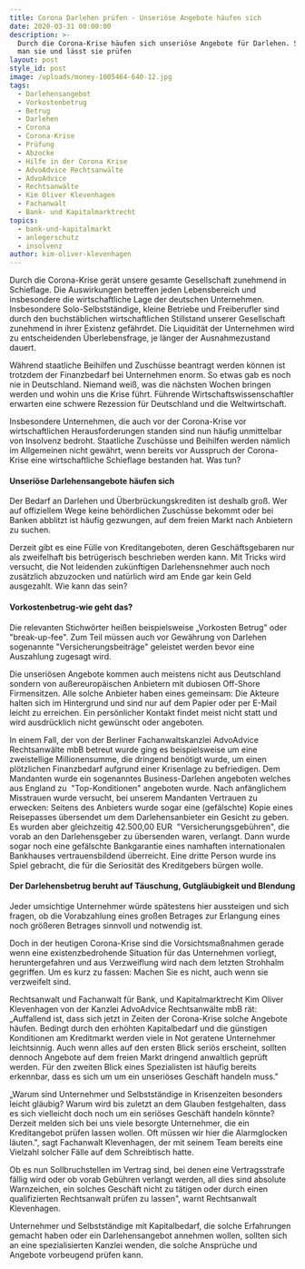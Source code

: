 ```yaml
---
title: Corona Darlehen prüfen - Unseriöse Angebote häufen sich
date: 2020-03-31 00:00:00
description: >-
  Durch die Corona-Krise häufen sich unseriöse Angebote für Darlehen. So erkennt
  man sie und lässt sie prüfen
layout: post
style_id: post
image: /uploads/money-1005464-640-12.jpg
tags:
  - Darlehensangebot
  - Vorkostenbetrug
  - Betrug
  - Darlehen
  - Corona
  - Corona-Krise
  - Prüfung
  - Abzocke
  - Hilfe in der Corona Krise
  - AdvoAdvice Rechtsanwälte
  - AdvoAdvice
  - Rechtsanwälte
  - Kim Oliver Klevenhagen
  - Fachanwalt
  - Bank- und Kapitalmarktrecht
topics:
  - bank-und-kapitalmarkt
  - anlegerschutz
  - insolvenz
author: kim-oliver-klevenhagen
---
```


Durch die Corona-Krise gerät unsere gesamte Gesellschaft zunehmend in Schieflage. Die Auswirkungen betreffen jeden Lebensbereich und insbesondere die wirtschaftliche Lage der deutschen Unternehmen. Insbesondere Solo-Selbstständige, kleine Betriebe und Freiberufler sind durch den buchstäblichen wirtschaftlichen Stillstand unserer Gesellschaft zunehmend in ihrer Existenz gefährdet. Die Liquidität der Unternehmen wird zu entscheidenden Überlebensfrage, je länger der Ausnahmezustand dauert.

Während staatliche Beihilfen und Zuschüsse beantragt werden können ist trotzdem der Finanzbedarf bei Unternehmen enorm. So etwas gab es noch nie in Deutschland. Niemand wei&szlig;, was die nächsten Wochen bringen werden und wohin uns die Krise führt. Führende Wirtschaftswissenschaftler erwarten eine schwere Rezession für Deutschland und die Weltwirtschaft.

Insbesondere Unternehmen, die auch vor der Corona-Krise vor wirtschaftlichen Herausforderungen standen sind nun häufig unmittelbar von Insolvenz bedroht. Staatliche Zuschüsse und Beihilfen werden nämlich im Allgemeinen nicht gewährt, wenn bereits vor Ausspruch der Corona-Krise eine wirtschaftliche Schieflage bestanden hat. Was tun?

#### Unseriöse Darlehensangebote häufen sich

Der Bedarf an Darlehen und Überbrückungskrediten ist deshalb gro&szlig;. Wer auf offiziellem Wege keine behördlichen Zuschüsse bekommt oder bei Banken abblitzt ist häufig gezwungen, auf dem freien Markt nach Anbietern zu suchen.

Derzeit gibt es eine Fülle von Kreditangeboten, deren Geschäftsgebaren nur als zweifelhaft bis betrügerisch beschrieben werden kann. Mit Tricks wird versucht, die Not leidenden zukünftigen Darlehensnehmer auch noch zusätzlich abzuzocken und natürlich wird am Ende gar kein Geld ausgezahlt. Wie kann das sein?

#### Vorkostenbetrug-wie geht das?

Die relevanten Stichwörter hei&szlig;en beispielsweise „Vorkosten Betrug" oder "break-up-fee". Zum Teil müssen auch vor Gewährung von Darlehen sogenannte "Versicherungsbeiträge" geleistet werden bevor eine Auszahlung zugesagt wird.

Die unseriösen Angebote kommen auch meistens nicht aus Deutschland sondern von au&szlig;ereuropäischen Anbietern mit dubiosen Off-Shore Firmensitzen. Alle solche Anbieter haben eines gemeinsam: Die Akteure halten sich im Hintergrund und sind nur auf dem Papier oder per E-Mail leicht zu erreichen. Ein persönlicher Kontakt findet meist nicht statt und wird ausdrücklich nicht gewünscht oder angeboten.

In einem Fall, der von der Berliner Fachanwaltskanzlei AdvoAdvice Rechtsanwälte mbB betreut wurde ging es beispielsweise um eine zweistellige Millionensumme, die dringend benötigt wurde, um einen plötzlichen Finanzbedarf aufgrund einer Krisenlage zu befriedigen. Dem Mandanten wurde ein sogenanntes Business-Darlehen angeboten welches aus England zu&nbsp; "Top-Konditionen" angeboten wurde. Nach anfänglichem Misstrauen wurde versucht, bei unserem Mandanten Vertrauen zu erwecken: Seitens des Anbieters wurde sogar eine (gefälschte) Kopie eines Reisepasses übersendet um dem Darlehensanbieter ein Gesicht zu geben. Es wurden aber gleichzeitig 42.500,00 EUR&nbsp; "Versicherungsgebühren", die vorab an den Darlehensgeber zu übersenden waren, verlangt. Dann wurde sogar noch eine gefälschte Bankgarantie eines namhaften internationalen Bankhauses vertrauensbildend überreicht. Eine dritte Person wurde ins Spiel gebracht, die für die Seriosität des Kreditgebers bürgen wolle.

#### Der Darlehensbetrug beruht auf Täuschung, Gutgläubigkeit und Blendung

Jeder umsichtige Unternehmer würde spätestens hier aussteigen und sich fragen, ob die Vorabzahlung eines gro&szlig;en Betrages zur Erlangung eines noch grö&szlig;eren Betrages sinnvoll und notwendig ist.

Doch in der heutigen Corona-Krise sind die Vorsichtsma&szlig;nahmen gerade wenn eine existenzbedrohende Situation für das Unternehmen vorliegt, heruntergefahren und aus Verzweiflung wird nach dem letzten Strohhalm gegriffen. Um es kurz zu fassen: Machen Sie es nicht, auch wenn sie verzweifelt sind.

Rechtsanwalt und Fachanwalt für Bank, und Kapitalmarktrecht Kim Oliver Klevenhagen von der Kanzlei AdvoAdvice Rechtsanwälte mbB rät: „Auffallend ist, dass sich jetzt in Zeiten der Corona-Krise solche Angebote häufen. Bedingt durch den erhöhten Kapitalbedarf und die günstigen Konditionen am Kreditmarkt werden viele in Not geratene Unternehmer leichtsinnig. Auch wenn alles auf den ersten Blick seriös erscheint, sollten dennoch Angebote auf dem freien Markt dringend anwaltlich geprüft werden. Für den zweiten Blick eines Spezialisten ist häufig bereits erkennbar, dass es sich um um ein unseriöses Geschäft handeln muss."

„Warum sind Unternehmer und Selbstständige in Krisenzeiten besonders leicht gläubig? Warum wird bis zuletzt an dem Glauben festgehalten, dass es sich vielleicht doch noch um ein seriöses Geschäft handeln könnte? Derzeit melden sich bei uns viele besorgte Unternehmer, die ein Kreditangebot prüfen lassen wollen. Oft müssen wir hier die Alarmglocken läuten.", sagt Fachanwalt Klevenhagen, der mit seinem Team bereits eine Vielzahl solcher Fälle auf dem Schreibtisch hatte.

Ob es nun Sollbruchstellen im Vertrag sind, bei denen eine Vertragsstrafe fällig wird oder ob vorab Gebühren verlangt werden, all dies sind absolute Warnzeichen, ein solches Geschäft nicht zu tätigen oder durch einen qualifizierten Rechtsanwalt prüfen zu lassen", warnt Rechtsanwalt Klevenhagen.

Unternehmer und Selbstständige mit Kapitalbedarf, die solche Erfahrungen gemacht haben oder ein Darlehensangebot annehmen wollen, sollten sich an eine spezialisierten Kanzlei wenden, die solche Ansprüche und Angebote vorbeugend prüfen kann.